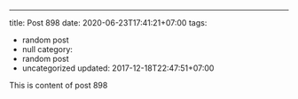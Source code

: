 ---
title: Post 898
date: 2020-06-23T17:41:21+07:00
tags:
  - random post
  - null
category:
  - random post
  - uncategorized
updated: 2017-12-18T22:47:51+07:00

This is content of post 898